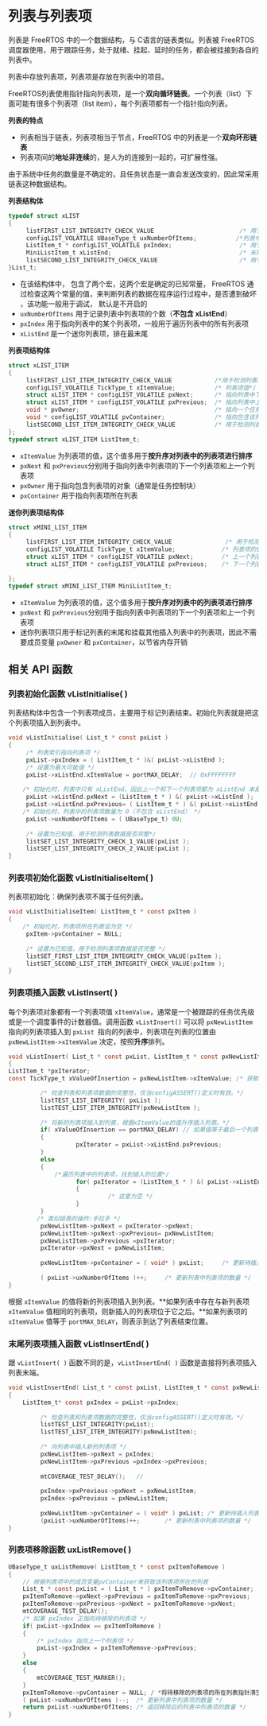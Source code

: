 # 列表与列表项

列表是 FreeRTOS 中的一个数据结构，与 C语言的链表类似。列表被 FreeRTOS调度器使用，用于跟踪任务，处于就绪、挂起、延时的任务，都会被挂接到各自的列表中。

列表中存放列表项，列表项是存放在列表中的项目。

FreeRTOS列表使用指针指向列表项，是一个**双向循环链表**。一个列表（list）下面可能有很多个列表项（list item），每个列表项都有一个指针指向列表。

**列表的特点**

- 列表相当于链表，列表项相当于节点，FreeRTOS 中的列表是一个**双向环形链表**
- 列表项间的**地址非连续**的，是人为的连接到一起的，可扩展性强。

由于系统中任务的数量是不确定的，且任务状态是一直会发送改变的，因此常采用链表这种数据结构。

**列表结构体**

```c
typedef struct xLIST
{
     listFIRST_LIST_INTEGRITY_CHECK_VALUE                        /* 用于检测列表项数据是否完整 */
     configLIST_VOLATILE UBaseType_t uxNumberOfItems;			/*列表中的列表项数量 */
     ListItem_t * configLIST_VOLATILE pxIndex;                   /* 用于遍历列表的指针 */
     MiniListItem_t xListEnd;                                    /* 末尾列表项 */
     listSECOND_LIST_INTEGRITY_CHECK_VALUE                       /* 用于检测列表项数据是否完整 */
}List_t;
```

- 在该结构体中， 包含了两个宏，这两个宏是确定的已知常量， FreeRTOS 通过检查这两个常量的值，来判断列表的数据在程序运行过程中，是否遭到破坏 ，该功能一般用于调试， 默认是不开启的
- `uxNumberOfItems` 用于记录列表中列表项的个数（**不包含 xListEnd**）
- `pxIndex` 用于指向列表中的某个列表项，一般用于遍历列表中的所有列表项
- `xListEnd` 是一个迷你列表项，排在最末尾

**列表项结构体**

```c
struct xLIST_ITEM
{
     listFIRST_LIST_ITEM_INTEGRITY_CHECK_VALUE            /*用于检测列表项数据是否完整 */
     configLIST_VOLATILE TickType_t xItemValue;           /* 列表项值*/
     struct xLIST_ITEM * configLIST_VOLATILE pxNext;      /* 指向列表中下一个列表项 */
     struct xLIST_ITEM * configLIST_VOLATILE pxPrevious;  /* 指向列表中上一个列表项 */
     void * pvOwner;                                      /* 指向一个任务TCB 列表项的拥有者 */
     void * configLIST_VOLATILE pvContainer;              /* 指向包含该列表项的列表  */
     listSECOND_LIST_ITEM_INTEGRITY_CHECK_VALUE           /* 用于检测列表项数据是否完整 */
};
typedef struct xLIST_ITEM ListItem_t;
```

- `xItemValue` 为列表项的值，这个值多用于**按升序对列表中的列表项进行排序** 
- `pxNext` 和 `pxPrevious`分别用于指向列表中列表项的下一个列表项和上一个列表项 
- `pxOwner` 用于指向包含列表项的对象（通常是任务控制块） 
- `pxContainer` 用于指向列表项所在列表

**迷你列表项结构体**

```c
struct xMINI_LIST_ITEM
{
     listFIRST_LIST_ITEM_INTEGRITY_CHECK_VALUE          	 /* 用于检测列表项数据是否完整 */
     configLIST_VOLATILE TickType_t xItemValue;				/* 列表项的值 */
     struct xLIST_ITEM * configLIST_VOLATILE pxNext;		/* 上一个列表项 */
     struct xLIST_ITEM * configLIST_VOLATILE pxPrevious;	/* 下一个列表项 */

};
typedef struct xMINI_LIST_ITEM MiniListItem_t;
```

- `xItemValue` 为列表项的值，这个值多用于**按升序对列表中的列表项进行排序** 
- `pxNext` 和 `pxPrevious`分别用于指向列表中列表项的下一个列表项和上一个列表项
- 迷你列表项只用于标记列表的末尾和挂载其他插入列表中的列表项，因此不需要成员变量 `pxOwner` 和 `pxContainer`，以节省内存开销 

## 相关 API 函数

### 列表初始化函数 vListInitialise( )

 列表结构体中包含一个列表项成员，主要用于标记列表结束。初始化列表就是把这个列表项插入到列表中。

```c
void vListInitialise( List_t * const pxList )
{
     /* 列表索引指向列表项 */
     pxList->pxIndex = ( ListItem_t * )&( pxList->xListEnd );                  
     /* 设置为最大可能值 */
     pxList->xListEnd.xItemValue = portMAX_DELAY;  // 0xFFFFFFFF
 
	/* 初始化时，列表中只有 xListEnd，因此上一个和下一个列表项都为 xListEnd 本身 */
     pxList->xListEnd.pxNext = (ListItem_t * ) &( pxList->xListEnd );
     pxList->xListEnd.pxPrevious= ( ListItem_t * ) &( pxList->xListEnd );
    /* 初始化时，列表中的列表项数量为 0（不包含 xListEnd） */
     pxList->uxNumberOfItems = ( UBaseType_t) 0U;
 
     /* 设置为已知值，用于检测列表数据是否完整*/
     listSET_LIST_INTEGRITY_CHECK_1_VALUE(pxList );
     listSET_LIST_INTEGRITY_CHECK_2_VALUE(pxList );
}
```



### 列表项初始化函数 vListInitialiseItem( )

列表项初始化：确保列表项不属于任何列表。

```c
void vListInitialiseItem( ListItem_t * const pxItem )
{
    /* 初始化时，列表项所在列表设为空 */
     pxItem->pvContainer = NULL;
 
     /* 设置为已知值，用于检测列表项数据是否完整 */
     listSET_FIRST_LIST_ITEM_INTEGRITY_CHECK_VALUE(pxItem );
     listSET_SECOND_LIST_ITEM_INTEGRITY_CHECK_VALUE(pxItem );
}
```



### 列表项插入函数 vListInsert( )

每个列表项对象都有一个列表项值 `xItemValue`，通常是一个被跟踪的任务优先级或是一个调度事件的计数器值。调用函数 `vListInsert()` 可以将 `pxNewListItem` 指向的列表项插入到 `pxList `指向的列表中，列表项在列表的位置由 `pxNewListItem->xItemValue` 决定，按照**升序**排列。

```c
void vListInsert( List_t * const pxList, ListItem_t * const pxNewListItem )
{
ListItem_t *pxIterator;
const TickType_t xValueOfInsertion = pxNewListItem->xItemValue;	/* 获取列表项的数值依据数值升序排列 */

         /* 检查列表和列表项数据的完整性，仅当configASSERT()定义时有效。*/
         listTEST_LIST_INTEGRITY( pxList );
         listTEST_LIST_ITEM_INTEGRITY(pxNewListItem );
 
         /* 将新的列表项插入到列表，根据xItemValue的值升序插入列表。*/
         if( xValueOfInsertion == portMAX_DELAY) // 如果值等于最后一个列表项
         {
                   pxIterator = pxList->xListEnd.pxPrevious;
         }
         else
         {
             /*遍历列表中的列表项，找到插入的位置*/ 
                   for( pxIterator = (ListItem_t * ) &( pxList->xListEnd );pxIterator->pxNext->xItemValue <= xValueOfInsertion; pxIterator = pxIterator->pxNext )
                   {
                            /* 这里为空 */
                   }
         }
 		/* 类似链表的操作:手拉手 */
         pxNewListItem->pxNext = pxIterator->pxNext;
         pxNewListItem->pxNext->pxPrevious= pxNewListItem;
         pxNewListItem->pxPrevious =pxIterator;
         pxIterator->pxNext = pxNewListItem;
 
         pxNewListItem->pvContainer = ( void* ) pxList;		/* 更新待插入列表项所在列表 */ 
 
         ( pxList->uxNumberOfItems )++;		/* 更新列表中列表项的数量 */ 
}
```

根据 `xItemValue` 的值将新的列表项插入到列表。**如果列表中存在与新列表项 `xItemValue` 值相同的列表项，则新插入的列表项位于它之后。**如果列表项的 `xItemValue` 值等于 `portMAX_DELAY`，则表示到达了列表结束位置。

### 末尾列表项插入函数 vListInsertEnd( )

跟 `vListInsert( )` 函数不同的是，`vListInsertEnd( )` 函数是直接将列表项插入列表末端。

```c
void vListInsertEnd( List_t * const pxList, ListItem_t * const pxNewListItem )
{
	ListItem_t* const pxIndex = pxList->pxIndex;
 
         /* 检查列表和列表项数据的完整性，仅当configASSERT()定义时有效。*/
         listTEST_LIST_INTEGRITY(pxList);
         listTEST_LIST_ITEM_INTEGRITY(pxNewListItem);
 
         /* 向列表中插入新的列表项 */
         pxNewListItem->pxNext = pxIndex;
         pxNewListItem->pxPrevious =pxIndex->pxPrevious;
 
         mtCOVERAGE_TEST_DELAY();	//
 
         pxIndex->pxPrevious->pxNext = pxNewListItem;
         pxIndex->pxPrevious = pxNewListItem;
 
         pxNewListItem->pvContainer = ( void* ) pxList;	/* 更新待插入列表项的所在列表成员变量 */
         (pxList->uxNumberOfItems)++;		/* 更新列表中列表项的数量 */
}
```



### 列表项移除函数 uxListRemove( )

```c
UBaseType_t uxListRemove( ListItem_t * const pxItemToRemove )
{
	// 根据列表项中的成员变量pvContainer来获取该列表项所在的列表
	List_t * const pxList = ( List_t * ) pxItemToRemove->pvContainer;
	pxItemToRemove->pxNext->pxPrevious = pxItemToRemove->pxPrevious;
	pxItemToRemove->pxPrevious->pxNext = pxItemToRemove->pxNext;
	mtCOVERAGE_TEST_DELAY();
    /* 如果 pxIndex 正指向待移除的列表项 */ 
	if( pxList->pxIndex == pxItemToRemove )
	{
        /* pxIndex 指向上一个列表项 */ 
		pxList->pxIndex = pxItemToRemove->pxPrevious;
	}
	else
	{
		mtCOVERAGE_TEST_MARKER();
	}
	pxItemToRemove->pvContainer = NULL;	/ *将待移除的列表项的所在列表指针清空 */ 
	( pxList->uxNumberOfItems )--;	/* 更新列表中列表项的数量 */ 
	return pxList->uxNumberOfItems;	/* 返回移除后的列表中列表项的数量 */ 
}
```

